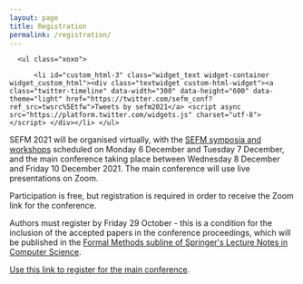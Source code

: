 ```yaml
---
layout: page
title: Registration
permalink: /registration/
---
```


<div id="secondary" class="widget-area sidey" role="complementary">

      <ul class="xoxo">

          <li id="custom_html-3" class="widget_text widget-container widget_custom_html"><div class="textwidget custom-html-widget"><a class="twitter-timeline" data-width="300" data-height="600" data-theme="light" href="https://twitter.com/sefm_conf?ref_src=twsrc%5Etfw">Tweets by sefm2021</a> <script async src="https://platform.twitter.com/widgets.js" charset="utf-8"></script> </div></li>	</ul>
</div>
 <p>SEFM 2021 will be organised virtually, with the <a href="https://sefm-conference.github.io/workshops/">SEFM symposia and workshops</a> scheduled on Monday 6 December and Tuesday 7 December, and the main conference taking place between Wednesday 8 December and Friday 10 December 2021. The main conference will use live presentations on Zoom.</p>

<p>Participation is free, but registration is required in order to receive the Zoom link for the conference.</p>

<p>Authors must register by Friday 29 October - this is a condition for the inclusion of the accepted papers in the conference proceedings, which will be published in the <a href="https://www.springer.com/gp/computer-science/lncs/societies-and-lncs/formal-methods-/10627874">Formal Methods subline of Springer's Lecture Notes in Computer Science</a>.</p>

<p><a href="https://docs.google.com/forms/d/e/1FAIpQLSeZiOegWz182Chjr8lxuNL_tG35uJufV3YmaxiCNwtNgwswqA/viewform?usp=sf_link">Use this link to register for the main conference</a>.</p>
